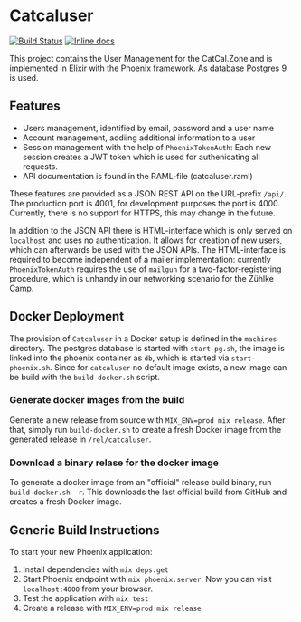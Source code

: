 # Catcaluser

[![Build Status](https://travis-ci.org/CatCalZone/catcaluser.svg?branch=master)](https://travis-ci.org/CatCalZone/catcaluser)
[![Inline docs](http://inch-ci.org/github/CatCalZone/catcaluser.svg?branch=master&style=flat-square)](http://inch-ci.org/github/CatCalZone/catcaluser)

This project contains the User Management for the CatCal.Zone and is
implemented in Elixir with the Phoenix framework. As database Postgres 9 is
used.

## Features

* Users management, identified by email, password and a user name
* Account management, addiing additional information to a user
* Session management with the help of `PhoenixTokenAuth`: Each new session
  creates a JWT token which is used for authenicating all requests.
* API documentation is found in the RAML-file (catcaluser.raml)


These features are provided as a JSON REST API on the URL-prefix `/api/`. The production 
port is 4001, for development purposes the port is 4000. Currently, there is no support
for HTTPS, this may change in the future. 

In addition to the JSON API there is HTML-interface which is only served on
`localhost`  and uses no authentication. It allows for creation of new users,
which can afterwards be used with the JSON APIs. The HTML-interface is
required to become independent of a mailer implementation: currently
`PhoenixTokenAuth` requires the use of `mailgun` for a two-factor-registering
procedure, which is unhandy in our networking scenario for the Zühlke Camp.

## Docker Deployment

The provision of `Catcaluser` in a Docker setup is defined in the `machines`
directory. The postgres database is started with `start-pg.sh`, the image is
linked into the phoenix container as `db`, which is started via `start-
phoenix.sh`. Since for `catcaluser` no default image exists, a new image can
be build with the `build-docker.sh` script. 

### Generate docker images from the build

Generate a new release from source with `MIX_ENV=prod mix release`. After
that, simply run `build-docker.sh` to create a fresh Docker image from the
generated release in `/rel/catcaluser`.

### Download a binary relase for the docker image

To generate a docker image from an "official" release build binary, run
`build-docker.sh -r`. This downloads the last official build from GitHub and
creates a fresh Docker image.

## Generic Build Instructions

To start your new Phoenix application:

1. Install dependencies with `mix deps.get`
2. Start Phoenix endpoint with `mix phoenix.server`. Now you can visit 
  `localhost:4000` from your browser.
3. Test the application with `mix test`
4. Create a release with `MIX_ENV=prod mix release`

